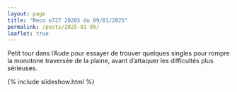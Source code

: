 ```yaml
---
layout: page
title: "Reco o727 20205 du 09/01/2025"
permalink: /posts/2025-01-09/
leaflet: true
---
```

Petit tour dans l’Aude pour essayer de trouver quelques singles pour rompre la monotone traversée de la plaine, avant d’attaquer les difficultés plus sérieuses.

{% include slideshow.html %}